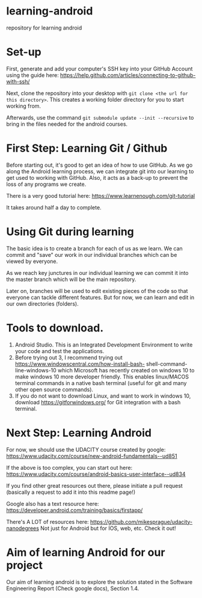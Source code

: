 # learning-android
repository for learning android

# Set-up
First, generate and add your computer's SSH key into your GitHub Account using the guide here: https://help.github.com/articles/connecting-to-github-with-ssh/

Next, clone the repository into your desktop with `git clone <the url for this directory>`. This creates a working folder directory for you to start working from.

Afterwards, use the command `git submodule update --init --recursive` to bring in the files needed for the android courses.


# First Step: Learning Git / Github

Before starting out, it's good to get an idea of how to use GitHub. As we go along the Android learning process, we can integrate git into our learning to get used to working with GitHub. Also, it acts as a back-up to prevent the loss of any programs we create.

There is a very good tutorial here: https://www.learnenough.com/git-tutorial

It takes around half a day to complete.

# Using Git during learning

The basic idea is to create a branch for each of us as we learn. We can commit and "save" our work in our individual branches which can be viewed by everyone.

As we reach key junctures in our individual learning we can commit it into the master branch which will be the main repository.

Later on, branches will be used to edit existing pieces of the code so that everyone can tackle different features. But for now, we can learn and edit in our own directories (folders).

# Tools to download.

1. Android Studio. This is an Integrated Development Environment to write your code and test the
applications.
2. Before trying out 3, I recommend trying out https://www.windowscentral.com/how-install-bash-
shell-command-line-windows-10 which Microsoft has recently created on windows 10 to make
windows 10 more developer friendly. This enables linux/MACOS terminal commands in a
native bash terminal (useful for git and many other open source commands).
3. If you do not want to download Linux, and want to work in windows 10, download
https://gitforwindows.org/ for Git integration with a bash terminal.

# Next Step: Learning Android

For now, we should use the UDACITY course created by google:
https://www.udacity.com/course/new-android-fundamentals--ud851

If the above is too complex, you can start out here: https://www.udacity.com/course/android-basics-user-interface--ud834

If you find other great resources out there, please initiate a pull request (basically a request to add it into this readme page!)

Google also has a text resource here: https://developer.android.com/training/basics/firstapp/

There's A LOT of resources here: https://github.com/mikesprague/udacity-nanodegrees Not just for Android but for IOS, web, etc. Check it out!

# Aim of learning Android for our project

Our aim of learning android is to explore the solution stated in the Software Engineering Report (Check google docs), Section 1.4.


